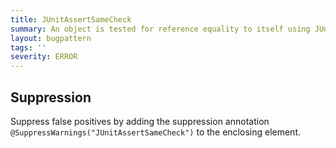 ```yaml
---
title: JUnitAssertSameCheck
summary: An object is tested for reference equality to itself using JUnit library.
layout: bugpattern
tags: ''
severity: ERROR
---
```


<!--
*** AUTO-GENERATED, DO NOT MODIFY ***
To make changes, edit the @BugPattern annotation or the explanation in docs/bugpattern.
-->



## Suppression
Suppress false positives by adding the suppression annotation `@SuppressWarnings("JUnitAssertSameCheck")` to the enclosing element.
